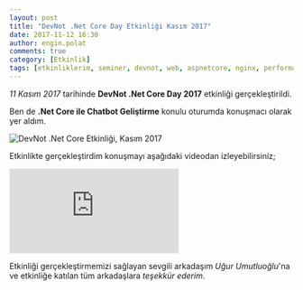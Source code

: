 ```yaml
---
layout: post
title: "DevNot .Net Core Day Etkinliği Kasım 2017"
date: 2017-11-12 16:30
author: engin.polat
comments: true
category: [Etkinlik]
tags: [etkinliklerim, seminer, devnot, web, aspnetcore, nginx, performance]
---
```

*11 Kasım 2017* tarihinde **DevNot .Net Core Day 2017** etkinliği gerçekleştirildi.

Ben de **.Net Core ile Chatbot Geliştirme** konulu oturumda konuşmacı olarak yer aldım.

<img class="lazy img-responsive" data-src="/assets/uploads/2017/11/devnot-dotnet-core-day.jpg" alt="DevNot .Net Core Etkinliği, Kasım 2017" />

Etkinlikte gerçekleştirdim konuşmayı aşağıdaki videodan izleyebilirsiniz;

<div class="embed-responsive embed-responsive-16by9"><iframe class="embed-responsive-item" src="https://www.youtube.com/embed/YAK42FtrX8c" frameborder="0" allowfullscreen=""></iframe></div>

Etkinliği gerçekleştirmemizi sağlayan sevgili arkadaşım *Uğur Umutluoğlu*'na ve etkinliğe katılan tüm arkadaşlara *teşekkür ederim*.